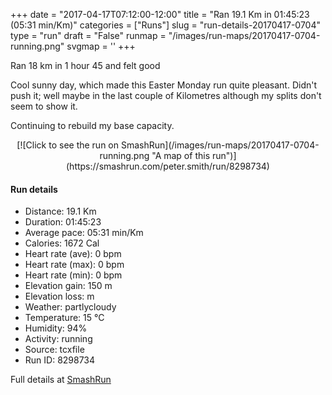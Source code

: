 +++
date = "2017-04-17T07:12:00-12:00"
title = "Ran 19.1 Km in 01:45:23 (05:31 min/Km)"
categories = ["Runs"]
slug = "run-details-20170417-0704"
type = "run"
draft = "False"
runmap = "/images/run-maps/20170417-0704-running.png"
svgmap = '<polyline points="94 2, 95 0, 92 0, 89 2, 87 4, 86 10, 83 15, 82 19, 79 28, 78 33, 75 42, 60 86, 57 97, 55 100, 48 94, 41 86, 30 75, 28 70, 28 66, 26 62, 21 64, 18 64, 12 60, 5 55, 12 48, 11 42, 13 36, 14 35, 14 33, 13 28, 12 20, 16 19, 20 17, 21 16, 29 14, 40 14, 51 13, 67 14, 71 14, 74 13, 83 6, 84 4, 86 3, 88 4, 87 4">'
+++

Ran 18 km in 1 hour 45 and felt good 

Cool sunny day, which made this Easter Monday run quite pleasant. Didn't push it; well maybe in the last couple of Kilometres although my splits don't seem to show it. 

Continuing to rebuild my base capacity. 

<!--more-->

<center>
[![Click to see the run on SmashRun](/images/run-maps/20170417-0704-running.png "A map of this run")](https://smashrun.com/peter.smith/run/8298734)
</center>

#### Run details

* Distance: 19.1 Km
* Duration: 01:45:23
* Average pace: 05:31 min/Km
* Calories: 1672 Cal
* Heart rate (ave): 0 bpm
* Heart rate (max): 0 bpm
* Heart rate (min): 0 bpm
* Elevation gain: 150 m
* Elevation loss:  m
* Weather: partlycloudy
* Temperature: 15 &deg;C
* Humidity: 94%
* Activity: running
* Source: tcxfile
* Run ID: 8298734

Full details at [SmashRun](https://smashrun.com/peter.smith/run/8298734)